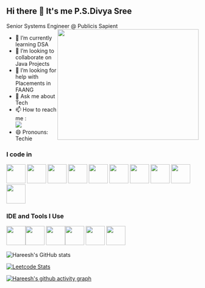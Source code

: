 ## Hi there 👋 It's me P.S.Divya Sree

Senior Systems Engineer @ Publicis Sapient
<img align="right" width="370" height="290" src="https://i.pinimg.com/originals/47/f0/34/47f0342cec72b800463bf003eac1257e.gif">                                          
- 🌱 I’m currently learning DSA
- 👯 I’m looking to collaborate on Java Projects
- 🤔 I’m looking for help with Placements in FAANG
- 💬 Ask me about Tech
- 📫 How to reach me :
<br /> [<img src="https://img.shields.io/badge/LinkedIn-0077B5?style=for-the-badge&logo=linkedin&logoColor=white" />](https://www.linkedin.com/in/psdivyasree/)
- 😄 Pronouns: Techie

### I code in
<img height="50" width="50" src="https://img.icons8.com/color/48/000000/c-programming.png" /> <img height="50" width="50" src="https://img.icons8.com/color/48/000000/c-plus-plus-logo.png" /> <img height="50" width="50" src="https://img.icons8.com/color/48/000000/java-coffee-cup-logo.png" /> <img height="50" width="50" src="https://img.icons8.com/color/48/000000/html-5.png" /> <img height="50" width="50" src="https://img.icons8.com/color/48/000000/css3.png" /> <img height="50" width="50" src="https://img.icons8.com/color/48/000000/bootstrap.png" />
<img height="50" width="50" src="https://img.icons8.com/color/48/000000/javascript.png"/> <img height="50" width="50" src="https://img.icons8.com/color/48/000000/mysql-logo.png"/> <img height="50" width="50" src="https://img.icons8.com/color/48/000000/spring-logo.png"/> <img height="50" width="50" src="https://img.icons8.com/color/48/null/graphql.png"/>

### IDE and Tools I Use
<img height="50" width="50" src="https://img.icons8.com/color/48/000000/visual-studio-code-2019.png"/><img height="50" width="50" src="https://img.icons8.com/color/50/000000/git.png"/> <img height="50" src="https://img.icons8.com/officel/480/null/java-eclipse.png"/><img height="50" src="https://img.shields.io/badge/-Spring%20Tool%20Suite%204-6DB33F?style=flat-square&logo=eclipse&logoColor=white"/> <img height="50" src="https://img.shields.io/badge/Intellij%20Idea-000?logo=intellij-idea&style=for-the-badge"/> <img height="50" width="50" src="https://img.shields.io/badge/-Postman-FF6C37?style=flat&logo=postman&logoColor=white"/>


![Hareesh's GitHub stats](https://github-readme-stats.vercel.app/api?username=ps-divyasree&theme=dark&show_icons=true&&hide=issues,contribs)

[![Leetcode Stats](https://leetcard.jacoblin.cool/divyasree_ps?ext=contest&theme=dark)](https://leetcode.com/divyasree_ps)

[![Hareesh's github activity graph](https://github-readme-activity-graph.vercel.app/graph?username=ps-divyasree&bg_color=000000&color=ffffff&line=51f565&point=ffffff&area=true&hide_border=true)](https://github.com/ps-divyasree/github-readme-activity-graph)
